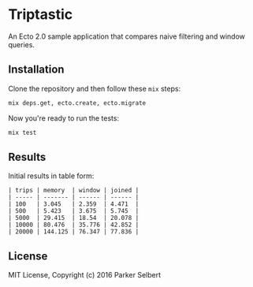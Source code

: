 # Triptastic

An Ecto 2.0 sample application that compares naive filtering and window queries.

## Installation

Clone the repository and then follow these `mix` steps:

```bash
mix deps.get, ecto.create, ecto.migrate
```

Now you're ready to run the tests:

```bash
mix test
```

## Results

Initial results in table form:

```
| trips | memory  | window | joined |
| ----- | ------- | ------ | ------ |
| 100   | 3.045   | 2.359  | 4.471  |
| 500   | 5.423   | 3.675  | 5.745  |
| 5000  | 29.415  | 18.54  | 20.078 |
| 10000 | 80.476  | 35.776 | 42.852 |
| 20000 | 144.125 | 76.347 | 77.836 |
```

## License

MIT License, Copyright (c) 2016 Parker Selbert
